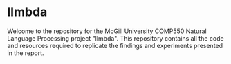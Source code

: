 # llmbda
Welcome to the  repository for the McGill University COMP550 Natural Language Processing project "llmbda". This repository contains all the code and resources required to replicate the findings and experiments presented in the report.
